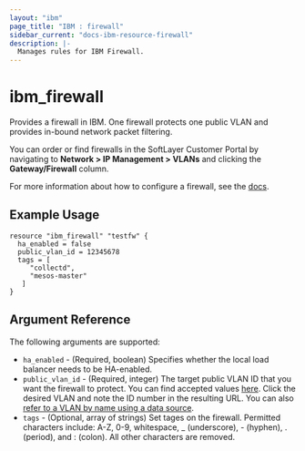 ```yaml
---
layout: "ibm"
page_title: "IBM : firewall"
sidebar_current: "docs-ibm-resource-firewall"
description: |-
  Manages rules for IBM Firewall.
---
```


# ibm\_firewall

Provides a firewall in IBM. One firewall protects one public VLAN and provides in-bound network packet filtering.

You can order or find firewalls in the SoftLayer Customer Portal by navigating to **Network > IP Management > VLANs** and clicking the **Gateway/Firewall** column.

For more information about how to configure a firewall, see the [docs](https://knowledgelayer.softlayer.com/procedure/configure-hardware-firewall-dedicated).

## Example Usage

```hcl
resource "ibm_firewall" "testfw" {
  ha_enabled = false
  public_vlan_id = 12345678
  tags = [
     "collectd",
     "mesos-master"
   ]
}
```

## Argument Reference

The following arguments are supported:

* `ha_enabled` - (Required, boolean) Specifies whether the local load balancer needs to be HA-enabled.
* `public_vlan_id` - (Required, integer) The target public VLAN ID that you want the firewall to protect. You can find accepted values [here](https://control.softlayer.com/network/vlans). Click the desired VLAN and note the ID number in the resulting URL. You can also [refer to a VLAN by name using a data source](../d/network_vlan.html).
* `tags` - (Optional, array of strings) Set tages on the firewall. Permitted characters include: A-Z, 0-9, whitespace, _ (underscore), - (hyphen), . (period), and : (colon). All other characters are removed.
